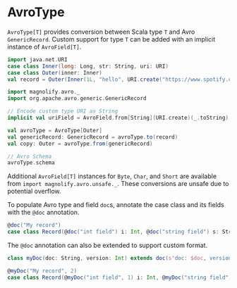 AvroType
========

`AvroType[T]` provides conversion between Scala type `T` and Avro `GenericRecord`. Custom support for type `T` can be added with an implicit instance of `AvroField[T]`.

```scala
import java.net.URI
case class Inner(long: Long, str: String, uri: URI)
case class Outer(inner: Inner)
val record = Outer(Inner(1L, "hello", URI.create("https://www.spotify.com")))

import magnolify.avro._
import org.apache.avro.generic.GenericRecord

// Encode custom type URI as String
implicit val uriField = AvroField.from[String](URI.create)(_.toString)

val avroType = AvroType[Outer]
val genericRecord: GenericRecord = avroType.to(record)
val copy: Outer = avroType.from(genericRecord)

// Avro Schema
avroType.schema
```

Additional `AvroField[T]` instances for `Byte`, `Char`, and `Short` are available from `import magnolify.avro.unsafe._`. These conversions are unsafe due to potential overflow.

To populate Avro type and field `doc`s, annotate the case class and its fields with the `@doc` annotation.

```scala
@doc("My record")
case class Record(@doc("int field") i: Int, @doc("string field") s: String)
```

The `@doc` annotation can also be extended to support custom format.

```scala
class myDoc(doc: String, version: Int) extends doc(s"doc: $doc, version: $version")

@myDoc("My record", 2)
case class Record(@myDoc("int field", 1) i: Int, @myDoc("string field", 2) s: String)
```
